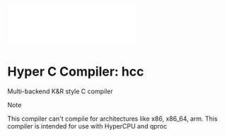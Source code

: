 <img alt="hcc" src="assets/logo.png">

# Hyper C Compiler: hcc
Multi-backend K&R style C compiler

> [!NOTE]  
> This compiler can't compile for architectures like x86, x86_64, arm. This compiler is intended for use with HyperCPU and qproc
